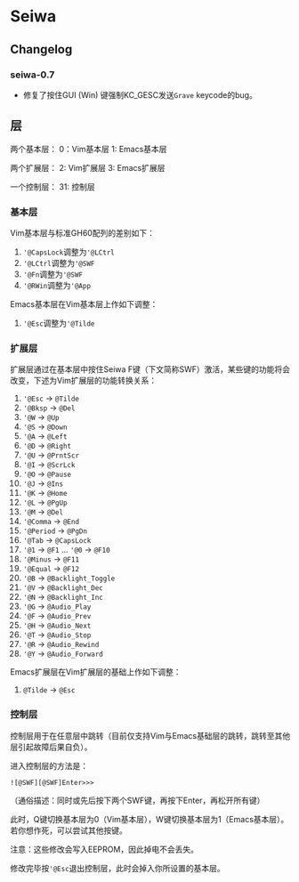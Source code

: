 # Seiwa

## Changelog

### seiwa-0.7

* 修复了按住GUI (Win) 键强制KC_GESC发送`Grave` keycode的bug。

## 层

两个基本层：
0：Vim基本层
1: Emacs基本层

两个扩展层：
2: Vim扩展层
3: Emacs扩展层

一个控制层：
31: 控制层

### 基本层

Vim基本层与标准GH60配列的差别如下：
1. `'@CapsLock`调整为`'@LCtrl`
1. `'@LCtrl`调整为`'@SWF`
1. `'@Fn`调整为`'@SWF`
1. `'@RWin`调整为`'@App`

Emacs基本层在Vim基本层上作如下调整：
1. `'@Esc`调整为`'@Tilde`

### 扩展层

扩展层通过在基本层中按住Seiwa F键（下文简称SWF）激活，某些键的功能将会改变，下述为Vim扩展层的功能转换关系：
1. `'@Esc` -> `@Tilde`
1. `'@Bksp` -> `@Del`
1. `'@W` -> `@Up`
1. `'@S` -> `@Down`
1. `'@A` -> `@Left`
1. `'@D` -> `@Right`
1. `'@U` -> `@PrntScr`
1. `'@I` -> `@ScrLck`
1. `'@O` -> `@Pause`
1. `'@J` -> `@Ins`
1. `'@K` -> `@Home`
1. `'@L` -> `@PgUp`
1. `'@M` -> `@Del`
1. `'@Comma` -> `@End`
1. `'@Period` -> `@PgDn`
1. `'@Tab` -> `@CapsLock`
1. `'@1` -> `@F1` ... `'@0` -> `@F10`
1. `'@Minus` -> `@F11`
1. `'@Equal` -> `@F12`
1. `'@B` -> `@Backlight_Toggle`
1. `'@V` -> `@Backlight_Dec`
1. `'@N` -> `@Backlight_Inc`
1. `'@G` -> `@Audio_Play`
1. `'@F` -> `@Audio_Prev`
1. `'@H` -> `@Audio_Next`
1. `'@T` -> `@Audio_Stop`
1. `'@R` -> `@Audio_Rewind`
1. `'@Y` -> `@Audio_Forward`

Emacs扩展层在Vim扩展层的基础上作如下调整：
1. `@Tilde` -> `@Esc`

### 控制层

控制层用于在任意层中跳转（目前仅支持Vim与Emacs基础层的跳转，跳转至其他层引起故障后果自负）。

进入控制层的方法是：

`![@SWF][@SWF]Enter>>>`

（通俗描述：同时或先后按下两个SWF键，再按下Enter，再松开所有键）

此时，Q键切换基本层为0（Vim基本层），W键切换基本层为1（Emacs基本层）。若你想作死，可以尝试其他按键。

注意：这些修改会写入EEPROM，因此掉电不会丢失。

修改完毕按`'@Esc`退出控制层，此时会掉入你所设置的基本层。
